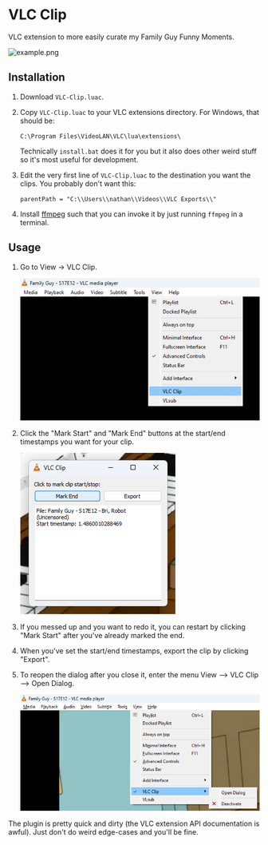 # VLC Clip

VLC extension to more easily curate my Family Guy Funny Moments.

![example.png](images/example.png)

## Installation

1. Download `VLC-Clip.luac`.
2. Copy `VLC-Clip.luac` to your VLC extensions directory. For Windows, that should be:

   ```
   C:\Program Files\VideoLAN\VLC\lua\extensions\
   ```

   Technically `install.bat` does it for you but it also does other weird stuff so it's most useful for development.

3. Edit the very first line of `VLC-Clip.luac` to the destination you want the clips. You probably don't want this:
   ```
   parentPath = "C:\\Users\\nathan\\Videos\\VLC Exports\\"
   ```

4. Install [ffmpeg](https://ffmpeg.org/download.html) such that you can invoke it by just running `ffmpeg` in a
   terminal.

## Usage

1. Go to View -> VLC Clip.

   ![open.png](images/open.png)

2. Click the "Mark Start" and "Mark End" buttons at the start/end timestamps you want for your clip.

   ![mark_end.png](images/mark_end.png)

3. If you messed up and you want to redo it, you can restart by clicking "Mark Start" after you've already marked the
   end.
4. When you've set the start/end timestamps, export the clip by clicking "Export".
5. To reopen the dialog after you close it, enter the menu View --> VLC Clip --> Open Dialog.

   ![reopen.png](images/reopen.png)

The plugin is pretty quick and dirty (the VLC extension API documentation is awful). Just don't do weird edge-cases and
you'll be fine.